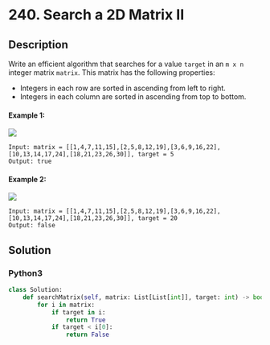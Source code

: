 # 240. Search a 2D Matrix II

## Description
Write an efficient algorithm that searches for a value `target` in an `m x n` integer matrix `matrix`. This matrix has the following properties:

* Integers in each row are sorted in ascending from left to right.
* Integers in each column are sorted in ascending from top to bottom.

#### Example 1:
![](https://assets.leetcode.com/uploads/2020/11/24/searchgrid2.jpg)
```
Input: matrix = [[1,4,7,11,15],[2,5,8,12,19],[3,6,9,16,22],[10,13,14,17,24],[18,21,23,26,30]], target = 5
Output: true
```

#### Example 2:
![](https://assets.leetcode.com/uploads/2020/11/24/searchgrid.jpg)
```
Input: matrix = [[1,4,7,11,15],[2,5,8,12,19],[3,6,9,16,22],[10,13,14,17,24],[18,21,23,26,30]], target = 20
Output: false
```


## Solution

### Python3
```python
class Solution:
    def searchMatrix(self, matrix: List[List[int]], target: int) -> bool:
        for i in matrix:
            if target in i:
                return True
            if target < i[0]:
                return False
```